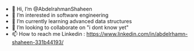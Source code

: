 - 👋 Hi, I’m @AbdelrahmanShaheen
- 👀 I’m interested in software engineering
- 🌱 I’m currently learning advanced data structures
- 💞️ I’m looking to collaborate on "i dont know yet"
- 📫 How to reach me 
Linkedin : https://www.linkedin.com/in/abdelrhamn-shaheen-331b44193/


<!---
AbdelrahmanShaheen/AbdelrahmanShaheen is a ✨ special ✨ repository because its `README.md` (this file) appears on your GitHub profile.
You can click the Preview link to take a look at your changes.
--->
